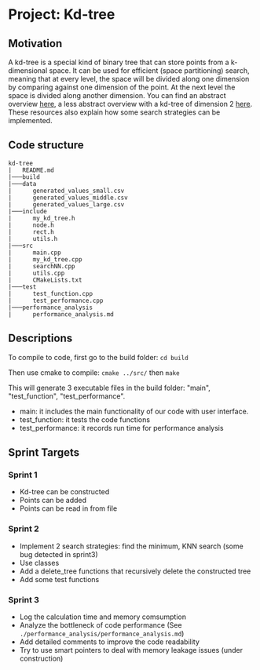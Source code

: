 # Project: Kd-tree

## Motivation

A kd-tree is a special kind of binary tree that can store points from a k-dimensional space. It can be used for efficient (space partitioning) search, meaning that at every level, the space will be divided along one dimension by comparing against one dimension of the point. At the next level the space is divided along another dimension. You can find an abstract overview [here](https://www.ri.cmu.edu/pub_files/pub1/moore_andrew_1991_1/moore_andrew_1991_1.pdf), a less abstract overview with a kd-tree of dimension 2 [here](https://www.cs.cmu.edu/~ckingsf/bioinfo-lectures/kdtrees.pdf). These resources also explain how some search strategies can be implemented.

## Code structure

```
kd-tree
|   README.md
|───build
|───data
|      generated_values_small.csv
|      generated_values_middle.csv
|      generated_values_large.csv
|───include  
|      my_kd_tree.h
|      node.h
|      rect.h
|      utils.h
|───src
|      main.cpp
|      my_kd_tree.cpp
|      searchNN.cpp
|      utils.cpp
|      CMakeLists.txt
|───test
|      test_function.cpp
|      test_performance.cpp
|───performance_analysis
|      performance_analysis.md
```

## Descriptions
To compile to code, first go to the build folder: `cd build`

Then use cmake to compile: `cmake ../src/` then `make`

This will generate 3 executable files in the build folder: "main", "test_function", "test_performance".

* main: it includes the main functionality of our code with user interface.
* test_function: it tests the code functions
* test_performance: it records run time for performance analysis


## Sprint Targets 
### Sprint 1

* Kd-tree can be constructed
* Points can be added 
* Points can be read in from file

### Sprint 2

* Implement 2 search strategies: find the minimum, KNN search (some bug detected in sprint3)
* Use classes 
* Add a delete_tree functions that recursively delete the constructed tree
* Add some test functions


### Sprint 3

* Log the calculation time and memory comsumption
* Analyze the bottleneck of code performance (See `./performance_analysis/performance_analysis.md`)
* Add detailed comments to improve the code readability
* Try to use smart pointers to deal with memory leakage issues (under construction)
